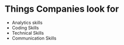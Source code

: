# Things Companies look for

- Analytics skills
- Coding Skills
- Technical Skills
- Communication Skills
